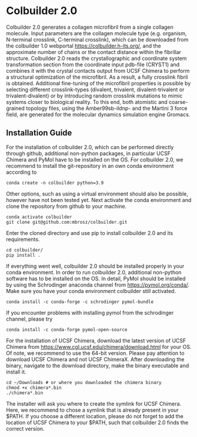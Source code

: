 # Colbuilder 2.0
Colbuilder 2.0 generates a collagen microfibril from a single collagen molecule. Input parameters are the collagen molecule type (e.g. organism, N-terminal crosslink, C-terminal crosslink), which can be downloaded from the colbuilder 1.0 webportal https://colbuilder.h-its.org/, and the approximate number of chains or the contact distance within the fibrillar structure. Colbuilder 2.0 reads the crystallographic and coordinate system transformation section from the coordinate input pdb-file (CRYST1) and combines it with the crystal contacts output from UCSF Chimera to perform a structural optimization of the microfibril. As a result, a fully crosslink fibril is obtained. Additional fine-tuning of the microfibril properties is possible by selecting different crosslink-types (divalent, trivalent, divalent-trivalent or trivalent-divalent) or by introducing random crosslink mutations to mimic systems closer to biological reality. To this end, both atomistic and coarse-grained topology files, using the Amber99sb-ildnp- and the Martini 3 force field, are generated for the molecular dynamics simulation engine Gromacs.

## Installation Guide

For the installation of colbuilder 2.0, which can be performed directly through github, additional non-python packages, in particular UCSF Chimera and PyMol have to be installed on the OS. For colbuilder 2.0, we recommend to install the git-repository in an own conda environment according to
```
conda create -n colbuilder python=3.9
```
Other options, such as using a virtual environment should also be possible, however have not been tested yet. Next activate the conda environment and clone the repository from github to your machine.
```
conda activate colbuilder
git clone git@github.com:mbrosz/colbuilder.git
```
Enter the cloned directory and use pip to install colbuilder 2.0 and its requirements.
```
cd colbuilder/
pip install .
```
If everything went well, colbuilder 2.0 should be installed properly in your conda environment. In order to run colbuilder 2.0, additional non-python software has to be installed on the OS. In detail, PyMol should be installed by using the Schrodinger anaconda channel from https://pymol.org/conda/. Make sure you have your conda environment colbuilder still activated.
```
conda install -c conda-forge -c schrodinger pymol-bundle
```
If you encounter problems with installing pymol from the schrodinger channel, please try  
```
conda install -c conda-forge pymol-open-source
```
For the installation of UCSF Chimera, download the latest version of UCSF Chimera from https://www.cgl.ucsf.edu/chimera/download.html for your OS. Of note, we recommend to use the 64-bit version. Please pay attention to download UCSF Chimera and not UCSF ChimeraX. After downloading the binary, navigate to the download directory, make the binary executable and install it. 
```
cd ~/Downloads # or where you downloaded the chimera binary
chmod +x chimera*.bin
./chimera*.bin
```
The installer will ask you where to create the symlink for UCSF Chimera. Here, we recommend to chose a symlink that is already present in your $PATH. If you choose a different location, please do not forget to add the location of UCSF Chimera to your $PATH, such that colbuilder 2.0 finds the correct version.

